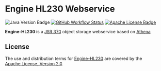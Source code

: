 Engine HL230 Webservice
=======================

![Java Version Badge][Java Version Badge]
[![GitHub Workflow Status][GitHub Workflow Status]](https://github.com/QubitPi/Engine-HL230/actions/workflows/ci-cd.yml)
[![Apache License Badge]][Apache License, Version 2.0]

__Engine-HL230__ is a [JSR 370] object storage webservice based on [Athena]

License
-------

The use and distribution terms for [Engine-HL230]() are covered by the [Apache License, Version 2.0].

[Apache License Badge]: https://img.shields.io/badge/Apache%202.0-F25910.svg?style=for-the-badge&logo=Apache&logoColor=white
[Apache License, Version 2.0]: https://www.apache.org/licenses/LICENSE-2.0
[Athena]: https://athena.qubitpi.org/

[GitHub templates]: https://docs.github.com/en/repositories/creating-and-managing-repositories/creating-a-template-repository#about-template-repositories
[GitHub Workflow Status]: https://img.shields.io/github/actions/workflow/status/QubitPi/Engine-HL230/ci-cd.yml?branch=master&logo=github&style=for-the-badge

[Java Version Badge]: https://img.shields.io/badge/Java-17-brightgreen?style=for-the-badge&logo=OpenJDK&logoColor=white
[JSR 370]: https://jcp.org/en/jsr/detail?id=370

